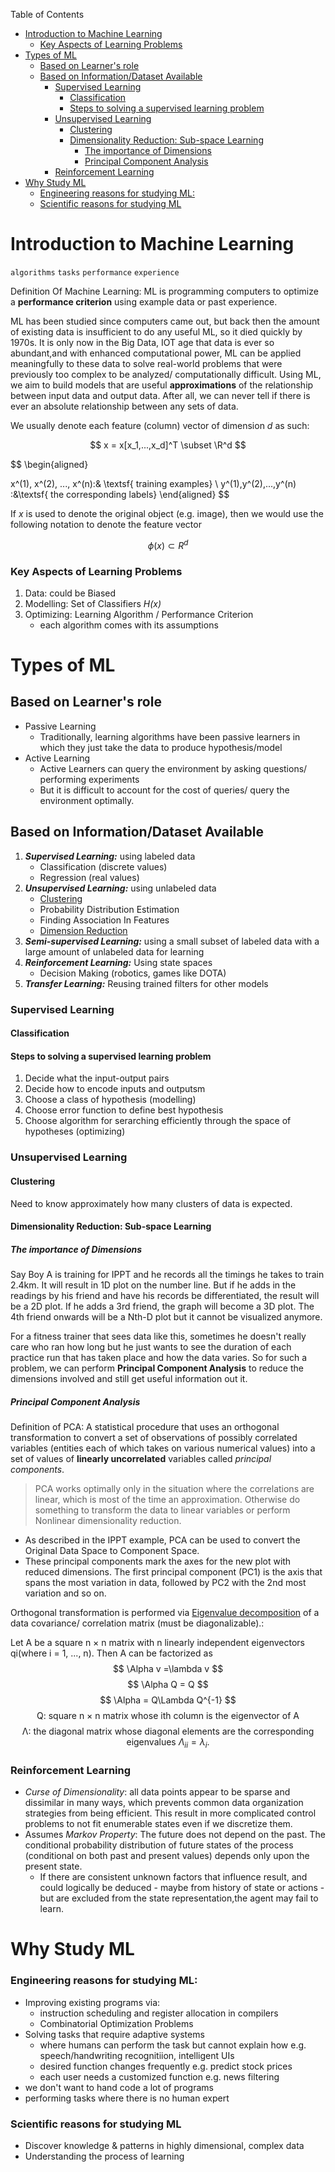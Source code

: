 Table of Contents

- [Introduction to Machine Learning](#introduction-to-machine-learning)
    - [Key Aspects of Learning Problems](#key-aspects-of-learning-problems)
- [Types of ML](#types-of-ml)
  - [Based on Learner's role](#based-on-learners-role)
  - [Based on Information/Dataset Available](#based-on-informationdataset-available)
    - [Supervised Learning](#supervised-learning)
      - [Classification](#classification)
      - [Steps to solving a supervised learning problem](#steps-to-solving-a-supervised-learning-problem)
    - [Unsupervised Learning](#unsupervised-learning)
      - [Clustering](#clustering)
      - [Dimensionality Reduction: Sub-space Learning](#dimensionality-reduction-sub-space-learning)
        - [The importance of Dimensions](#the-importance-of-dimensions)
        - [Principal Component Analysis](#principal-component-analysis)
    - [Reinforcement Learning](#reinforcement-learning)
- [Why Study ML](#why-study-ml)
    - [Engineering reasons for studying ML:](#engineering-reasons-for-studying-ml)
    - [Scientific reasons for studying ML](#scientific-reasons-for-studying-ml)

# Introduction to Machine Learning

`algorithms` `tasks` `performance` `experience`

Definition Of Machine Learning: ML is programming computers to optimize a **performance criterion** using example data or past experience.

ML has been studied since computers came out, but back then the amount of existing data is insufficient to do any useful ML, so it died quickly by 1970s. It is only now in the Big Data, IOT age that data is ever so abundant,and with enhanced computational power, ML can be applied meaningfully to these data to solve real-world problems that were previously too complex to be analyzed/ computationally difficult. Using ML, we aim to build models that are useful **approximations** of the relationship between input data and output data. After all, we can never tell if there is ever an absolute relationship between any sets of data.

We usually denote each feature (column) vector of dimension _d_ as such:

$$ x = x[x_1,...,x_d]^T \subset \R^d $$

$$
\begin{aligned}

x^(1), x^(2), ..., x^(n):& \textsf{ training examples} \\
y^(1),y^(2),...,y^(n) :&\textsf{ the corresponding labels}
\end{aligned}
$$

If _x_ is used to denote the original object (e.g. image), then we would use the following notation to denote the feature vector

$$ \phi(x) \subset R^d $$

### Key Aspects of Learning Problems

1. Data: could be Biased
2. Modelling: Set of Classifiers _H(x)_
3. Optimizing: Learning Algorithm / Performance Criterion
    - each algorithm comes with its assumptions

# Types of ML

## Based on Learner's role

-   Passive Learning
    -   Traditionally, learning algorithms have been passive learners in which they just take the data to produce hypothesis/model
-   Active Learning
    -   Active Learners can query the environment by asking questions/ performing experiments
    -   But it is difficult to account for the cost of queries/ query the environment optimally.

## Based on Information/Dataset Available

1. **_Supervised Learning:_** using labeled data
    - Classification (discrete values)
    - Regression (real values)
2. **_Unsupervised Learning:_** using unlabeled data
    - [Clustering](#clustering)
    - Probability Distribution Estimation
    - Finding Association In Features
    - [Dimension Reduction](#dimensionality-reduction-sub-space-learning)
3. **_Semi-supervised Learning:_** using a small subset of labeled data with a large amount of unlabeled data for learning
4. **_Reinforcement Learning:_** Using state spaces
    - Decision Making (robotics, games like DOTA)
5. **_Transfer Learning:_** Reusing trained filters for other models

### Supervised Learning

#### Classification

#### Steps to solving a supervised learning problem

1. Decide what the input-output pairs
2. Decide how to encode inputs and outputsm
3. Choose a class of hypothesis (modelling)
4. Choose error function to define best hypothesis
5. Choose algorithm for serarching efficiently through the space of hypotheses (optimizing)

### Unsupervised Learning

#### Clustering

Need to know approximately how many clusters of data is expected.

#### Dimensionality Reduction: Sub-space Learning

##### The importance of Dimensions

Say Boy A is training for IPPT and he records all the timings he takes to train 2.4km. It will result in 1D plot on the number line. But if he adds in the readings by his friend and have his records be differentiated, the result will be a 2D plot. If he adds a 3rd friend, the graph will become a 3D plot. The 4th friend onwards will be a Nth-D plot but it cannot be visualized anymore.

For a fitness trainer that sees data like this, sometimes he doesn't really care who ran how long but he just wants to see the duration of each practice run that has taken place and how the data varies. So for such a problem, we can perform **Principal Component Analysis** to reduce the dimensions involved and still get useful information out it.

##### Principal Component Analysis

Definition of PCA: A statistical procedure that uses an orthogonal transformation to convert a set of observations of possibly correlated variables (entities each of which takes on various numerical values) into a set of values of **linearly uncorrelated** variables called _principal components_.

> PCA works optimally only in the situation where the correlations are linear, which is most of the time an approximation. Otherwise do something to transform the data to linear variables or perform Nonlinear dimensionality reduction.

-   As described in the IPPT example, PCA can be used to convert the Original Data Space to Component Space.
-   These principal components mark the axes for the new plot with reduced dimensions. The first principal component (PC1) is the axis that spans the most variation in data, followed by PC2 with the 2nd most variation and so on.

Orthogonal transformation is performed via [Eigenvalue decomposition](https://en.wikipedia.org/wiki/Eigendecomposition_of_a_matrix) of a data covariance/ correlation matrix (must be diagonalizable).:

  Let A be a square n × n matrix with n linearly independent eigenvectors qi(where i = 1, ..., n). Then A can be factorized as
  $$ \Alpha v =\lambda v  $$ 
  $$ \Alpha Q = Q  $$ 
  $$ \Alpha = Q\Lambda Q^{-1} $$ 
  $$ \text{Q:  square n × n matrix whose ith column is the eigenvector  of A}$$
  $$ \text{Λ: the diagonal matrix whose diagonal elements are the corresponding eigenvalues } Λ_{ii} = λ_i. $$

### Reinforcement Learning

-   _Curse of Dimensionality_: all data points appear to be sparse and dissimilar in many ways, which prevents common data organization strategies from being efficient. This result in more complicated control problems to not fit enumerable states even if we discretize them.
-   Assumes _Markov Property_: The future does not depend on the past. The conditional probability distribution of future states of the process (conditional on both past and present values) depends only upon the present state.
    -   If there are consistent unknown factors that influence result, and could logically be deduced - maybe from history of state or actions - but are excluded from the state representation,the agent may fail to learn.

# Why Study ML

### Engineering reasons for studying ML:

-   Improving existing programs via:
    -   instruction scheduling and register allocation in compilers
    -   Combinatorial Optimization Problems
-   Solving tasks that require adaptive systems
    -   where humans can perform the task but cannot explain how e.g. speech/handwriting recognitiion, intelligent UIs
    -   desired function changes frequently e.g. predict stock prices
    -   each user needs a customized function e.g. news filtering
-   we don't want to hand code a lot of programs
-   performing tasks where there is no human expert

### Scientific reasons for studying ML

-   Discover knowledge & patterns in highly dimensional, complex data
-   Understanding the process of learning
